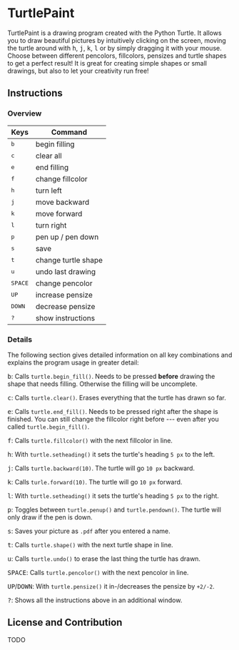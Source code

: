 # TurtlePaint

TurtlePaint is a drawing program created with the Python Turtle. 
It allows you to draw beautiful pictures by intuitively clicking on the screen, moving the turtle around with <kbd>h</kbd>, <kbd>j</kbd>, <kbd>k</kbd>, <kbd>l</kbd> or by simply dragging it with your mouse. Choose between different pencolors, fillcolors, pensizes and turtle shapes to get a perfect result! It is great for creating simple shapes or small drawings, but also to let your creativity run free!

## Instructions

### Overview

Keys                  |                    Command
----------------------|---------------------------
<kbd>b</kbd>          |              begin filling
<kbd>c</kbd>          |                  clear all
<kbd>e</kbd>          |                end filling        
<kbd>f</kbd>          |           change fillcolor         
<kbd>h</kbd>          |                  turn left       
<kbd>j</kbd>          |              move backward        
<kbd>k</kbd>          |               move forward        
<kbd>l</kbd>          |                 turn right       
<kbd>p</kbd>          |          pen up / pen down       
<kbd>s</kbd>          |                       save         
<kbd>t</kbd>          |        change turtle shape       
<kbd>u</kbd>          |          undo last drawing       
<kbd>SPACE</kbd>      |            change pencolor         
<kbd>UP</kbd>         |           increase pensize       
<kbd>DOWN</kbd>       |           decrease pensize        
<kbd>?</kbd>          |          show instructions       

### Details
The following section gives detailed information on all key combinations and explains the program usage in greater detail:

<kbd>b</kbd>: Calls `turtle.begin_fill()`. Needs to be pressed **before** drawing the shape that needs filling. Otherwise the filling will be uncomplete. 

<kbd>c</kbd>: Calls `turtle.clear()`. Erases everything that the turtle has drawn so far.

<kbd>e</kbd>: Calls `turtle.end_fill()`. Needs to be pressed right after the shape is finished. You can still change the fillcolor right before --- even after you called `turtle.begin_fill()`.

<kbd>f</kbd>: Calls `turtle.fillcolor()` with the next fillcolor in line. 

<kbd>h</kbd>: With `turtle.setheading()` it sets the turtle's heading `5 px` to the left.

<kbd>j</kbd>: Calls `turtle.backward(10)`. The turtle will go `10 px` backward.

<kbd>k</kbd>: Calls `turle.forward(10)`. The turtle will go `10 px` forward.

<kbd>l</kbd>: With `turtle.setheading()` it sets the turtle's heading `5 px` to the right.

<kbd>p</kbd>: Toggles between `turtle.penup()` and `turtle.pendown()`. The turtle will only draw if the pen is down.

<kbd>s</kbd>: Saves your picture as `.pdf` after you entered a name.

<kbd>t</kbd>: Calls `turtle.shape()` with the next turtle shape in line.

<kbd>u</kbd>: Calls `turtle.undo()` to erase the last thing the turtle has drawn.

<kbd>SPACE</kbd>: Calls `turtle.pencolor()` with the next pencolor in line.

<kbd>UP</kbd>/<kbd>DOWN</kbd>: With `turtle.pensize()` it in-/decreases the pensize by `+2/-2`.

<kbd>?</kbd>: Shows all the instructions above in an additional window.

## License and Contribution
TODO